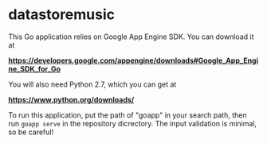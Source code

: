 # datastoremusic

This Go application relies on Google App Engine SDK. You can download it at

<b>https://developers.google.com/appengine/downloads#Google_App_Engine_SDK_for_Go</b>

You will also need Python 2.7, which you can get at

<b>https://www.python.org/downloads/</b>

To run this application, put the path of "goapp" in your search path, then run <code>goapp serve</code> in the repository dicrectory. The input validation is minimal, so be careful!

